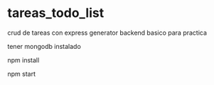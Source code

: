 # tareas_todo_list
crud de tareas con express generator backend basico para practica

tener mongodb instalado

npm install

npm start
